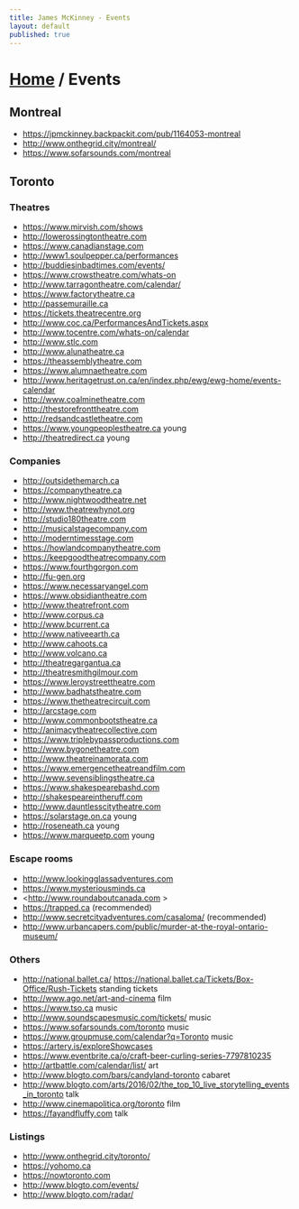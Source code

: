 ```yaml
---
title: James McKinney - Events
layout: default
published: true
---
```


# [Home](/) / Events

## Montreal

* <https://jpmckinney.backpackit.com/pub/1164053-montreal>
* <http://www.onthegrid.city/montreal/>
* <https://www.sofarsounds.com/montreal>

## Toronto

### Theatres

* <https://www.mirvish.com/shows>
* <http://lowerossingtontheatre.com>
* <https://www.canadianstage.com>
* <http://www1.soulpepper.ca/performances>
* <http://buddiesinbadtimes.com/events/>
* <https://www.crowstheatre.com/whats-on>
* <http://www.tarragontheatre.com/calendar/>
* <https://www.factorytheatre.ca>
* <http://passemuraille.ca>
* <https://tickets.theatrecentre.org>
* <http://www.coc.ca/PerformancesAndTickets.aspx>
* <http://www.tocentre.com/whats-on/calendar>
* <http://www.stlc.com>
* <http://www.alunatheatre.ca>
* <https://theassemblytheatre.com>
* <https://www.alumnaetheatre.com>
* <http://www.heritagetrust.on.ca/en/index.php/ewg/ewg-home/events-calendar>
* <http://www.coalminetheatre.com>
* <http://thestorefronttheatre.com>
* <http://redsandcastletheatre.com>
* <https://www.youngpeoplestheatre.ca> young
* <http://theatredirect.ca> young

### Companies

* <http://outsidethemarch.ca>
* <https://companytheatre.ca>
* <http://www.nightwoodtheatre.net>
* <http://www.theatrewhynot.org>
* <http://studio180theatre.com>
* <http://musicalstagecompany.com>
* <http://moderntimesstage.com>
* <https://howlandcompanytheatre.com>
* <https://keepgoodtheatrecompany.com>
* <https://www.fourthgorgon.com>
* <http://fu-gen.org>
* <https://www.necessaryangel.com>
* <https://www.obsidiantheatre.com>
* <http://www.theatrefront.com>
* <http://www.corpus.ca>
* <http://www.bcurrent.ca>
* <http://www.nativeearth.ca>
* <http://www.cahoots.ca>
* <http://www.volcano.ca>
* <http://theatregargantua.ca>
* <http://theatresmithgilmour.com>
* <https://www.leroystreettheatre.com>
* <http://www.badhatstheatre.com>
* <https://www.thetheatrecircuit.com>
* <http://arcstage.com>
* <http://www.commonbootstheatre.ca>
* <http://animacytheatrecollective.com>
* <https://www.triplebypassproductions.com>
* <http://www.bygonetheatre.com>
* <http://www.theatreinamorata.com>
* <https://www.emergencetheatreandfilm.com>
* <http://www.sevensiblingstheatre.ca>
* <https://www.shakespearebashd.com>
* <http://shakespeareintheruff.com>
* <http://www.dauntlesscitytheatre.com>
* <https://solarstage.on.ca> young
* <http://roseneath.ca> young
* <https://www.marqueetp.com> young

### Escape rooms

* <http://www.lookingglassadventures.com>
* <https://www.mysteriousminds.ca>
* <http://www.roundaboutcanada.com >
* <https://trapped.ca> (recommended)
* <http://www.secretcityadventures.com/casaloma/> (recommended)
* <http://www.urbancapers.com/public/murder-at-the-royal-ontario-museum/>

### Others

* <http://national.ballet.ca/> <https://national.ballet.ca/Tickets/Box-Office/Rush-Tickets> standing tickets
* <http://www.ago.net/art-and-cinema> film
* <https://www.tso.ca> music
* <http://www.soundscapesmusic.com/tickets/> music
* <https://www.sofarsounds.com/toronto> music
* <https://www.groupmuse.com/calendar?q=Toronto> music
* <https://artery.is/exploreShowcases>
* <https://www.eventbrite.ca/o/craft-beer-curling-series-7797810235>
* <http://artbattle.com/calendar/list/> art
* <http://www.blogto.com/bars/candyland-toronto> cabaret
* <http://www.blogto.com/arts/2016/02/the_top_10_live_storytelling_events_in_toronto> talk
* <http://www.cinemapolitica.org/toronto> film
* <https://fayandfluffy.com> talk

### Listings

* <http://www.onthegrid.city/toronto/>
* <https://yohomo.ca>
* <https://nowtoronto.com>
* <http://www.blogto.com/events/>
* <http://www.blogto.com/radar/>

